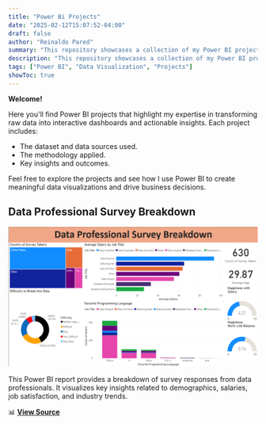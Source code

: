 ```yaml
---
title: "Power Bi Projects"
date: "2025-02-12T15:07:52-04:00"
draft: false
author: "Reinaldo Pared"
summary: "This repository showcases a collection of my Power BI projects focused on data visualization, business intelligence, and analytics."
description: "This repository showcases a collection of my Power BI projects focused on data visualization, business intelligence, and analytics."
tags: ["Power BI", "Data Visualization", "Projects"]
showToc: true
---
```


**Welcome!**

Here you'll find Power BI projects that highlight my expertise in transforming raw data into interactive dashboards and actionable insights. Each project includes:

- The dataset and data sources used.
- The methodology applied.
- Key insights and outcomes.

Feel free to explore the projects and see how I use Power BI to create meaningful data visualizations and drive business decisions.

## **Data Professional Survey Breakdown**

![Data Professional Survey Breakdown](https://raw.githubusercontent.com/reipared/Portfolio/refs/heads/master/static/images/Data_Professional_Survey_Breakdown.png)

This Power BI report provides a breakdown of survey responses from data professionals. It visualizes key insights related to demographics, salaries, job satisfaction, and industry trends.

📊 [**View Source**](https://github.com/reipared/PowerBI_Data_Professional_Survey_Breakdown)
